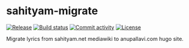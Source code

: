 # sahityam-migrate

[![Release](https://img.shields.io/github/v/release/srikanthsubra/sahityam-migrate)](https://img.shields.io/github/v/release/srikanthsubra/sahityam-migrate)
[![Build status](https://img.shields.io/github/actions/workflow/status/srikanthsubra/sahityam-migrate/main.yml?branch=main)](https://github.com/srikanthsubra/sahityam-migrate/actions/workflows/main.yml?query=branch%3Amain)
[![Commit activity](https://img.shields.io/github/commit-activity/m/srikanthsubra/sahityam-migrate)](https://img.shields.io/github/commit-activity/m/srikanthsubra/sahityam-migrate)
[![License](https://img.shields.io/github/license/srikanthsubra/sahityam-migrate)](https://img.shields.io/github/license/srikanthsubra/sahityam-migrate)

Migrate lyrics from sahityam.net mediawiki to anupallavi.com hugo site.
